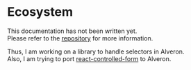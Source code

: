 # Ecosystem

This documentation has not been written yet.<br>
Please refer to the [repository](https://github.com/rofrischmann/react-woodworm) for more information.

Thus, I am working on a library to handle selectors in Alveron.<br>
Also, I am trying to port [react-controlled-form](https://github.com/rofrischmann/react-controlled-form) to Alveron.